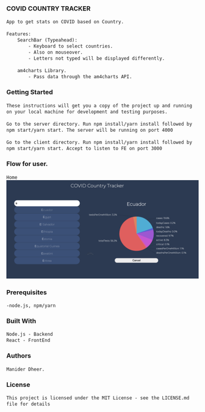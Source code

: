 ### COVID COUNTRY TRACKER

```
App to get stats on COVID based on Country.

Features:
    SearchBar (Typeahead):
        - Keyboard to select countries.
        - Also on mouseover.
        - Letters not typed will be displayed differently.
        
    am4charts Library.
        - Pass data through the am4charts API. 
```

### Getting Started

```
These instructions will get you a copy of the project up and running on your local machine for development and testing purposes.

Go to the server directory. Run npm install/yarn install followed by npm start/yarn start. The server will be running on port 4000

Go to the client directory. Run npm install/yarn install followed by npm start/yarn start. Accept to listen to FE on port 3000
```

### Flow for user.

`Home`
<img src="Screenshots/Home.png" alt="home">

### Prerequisites

```
-node.js, npm/yarn
```

### Built With

```
Node.js - Backend
React - FrontEnd
```

### Authors

```
Manider Dheer.
```

### License

```
This project is licensed under the MIT License - see the LICENSE.md file for details
```
